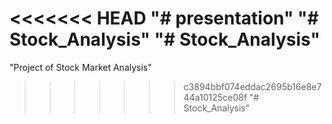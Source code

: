 <<<<<<< HEAD
"# presentation" 
"# Stock_Analysis" 
"# Stock_Analysis" 
=======
"Project of Stock Market Analysis" 
>>>>>>> c3894bbf074eddac2695b16e8e744a10125ce08f
"# Stock_Analysis" 
